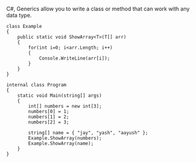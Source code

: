 
C#, Generics allow you to write a class or method that can work with any data type.

```
class Example
{
    public static void ShowArray<T>(T[] arr)
    {
        for(int i=0; i<arr.Length; i++)
        {
            Console.WriteLine(arr[i]);
        }
    }
}

internal class Program
{
    static void Main(string[] args)
    {
        int[] numbers = new int[3];
        numbers[0] = 1;
        numbers[1] = 2;
        numbers[2] = 3;

        string[] name = { "jay", "yash", "aayush" };
        Example.ShowArray(numbers);
        Example.ShowArray(name);
    }
}
```